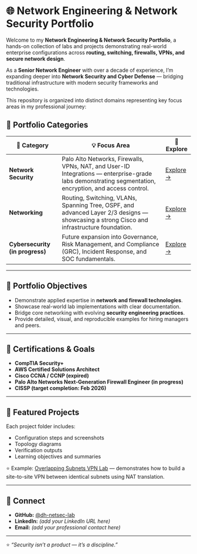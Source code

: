 # 🌐 Network Engineering & Network Security Portfolio

Welcome to my **Network Engineering & Network Security Portfolio**, a hands-on collection of labs and projects demonstrating real-world enterprise configurations across **routing, switching, firewalls, VPNs, and secure network design**.

As a **Senior Network Engineer** with over a decade of experience, I’m expanding deeper into **Network Security and Cyber Defense** — bridging traditional infrastructure with modern security frameworks and technologies.

This repository is organized into distinct domains representing key focus areas in my professional journey:  



## 📂 Portfolio Categories

| 📁 **Category** | 💡 **Focus Area** | 🔗 **Explore** |
|------------------|------------------|----------------|
| **Network Security** | Palo Alto Networks, Firewalls, VPNs, NAT, and User-ID Integrations — enterprise-grade labs demonstrating segmentation, encryption, and access control. | [Explore →](./network-security/) |
| **Networking** | Routing, Switching, VLANs, Spanning Tree, OSPF, and advanced Layer 2/3 designs — showcasing a strong Cisco and infrastructure foundation. | [Explore →](./networking/) |
| **Cybersecurity (in progress)** | Future expansion into Governance, Risk Management, and Compliance (GRC), Incident Response, and SOC fundamentals. | [Explore →](./cybersecurity/) |

---

## 🧠 Portfolio Objectives
- Demonstrate applied expertise in **network and firewall technologies**.  
- Showcase real-world lab implementations with clear documentation.  
- Bridge core networking with evolving **security engineering practices**.  
- Provide detailed, visual, and reproducible examples for hiring managers and peers.

---

## 🧾 Certifications & Goals
- **CompTIA Security+**  
- **AWS Certified Solutions Architect**  
- **Cisco CCNA / CCNP (expired)**  
- **Palo Alto Networks Next-Generation Firewall Engineer (in progress)**  
- **CISSP (target completion: Feb 2026)**  

---

## 🧱 Featured Projects
Each project folder includes:
- Configuration steps and screenshots  
- Topology diagrams  
- Verification outputs  
- Learning objectives and summaries  

⭐ Example: [Overlapping Subnets VPN Lab](./network-security/palo-alto-overlapping-subnet-lab/) — demonstrates how to build a site-to-site VPN between identical subnets using NAT translation.

---

## 🧷 Connect
- **GitHub:** [@dh-netsec-lab](https://github.com/dh-netsec-lab)  
- **LinkedIn:** *(add your LinkedIn URL here)*  
- **Email:** *(add your professional contact here)*  

---

⭐ *“Security isn’t a product — it’s a discipline.”*
